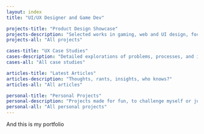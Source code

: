```yaml
---
layout: index
title: "UI/UX Designer and Game Dev"

projects-title: "Product Design Showcase"
projects-description: "Selected works in gaming, web and UI design, focusing on the final delivery"
projects-all: "All projects"

cases-title: "UX Case Studies"
cases-description: "Detailed explorations of problems, processes, and impactful results"
cases-all: "All case studies"

articles-title: "Latest Articles"
articles-description: "Thoughts, rants, insights, who knows?"
articles-all: "All articles"

personal-title: "Personal Projects"
personal-description: "Projects made for fun, to challenge myself or just to learn something new"
personal-all: "All personal projects"
---
```


And this is my portfolio
